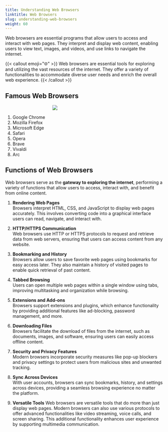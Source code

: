 ```yaml
---
title: Understanding Web Browsers
linktitle: Web Browsers
slug: understanding-web-browsers
weight: 60
---
```


Web browsers are essential programs that allow users to access and interact with web pages. They interpret and display web content, enabling users to view text, images, and videos, and use links to navigate the internet.

{{< callout emoji="🌐" >}}
Web browsers are essential tools for exploring and utilizing the vast resources of the internet. They offer a variety of functionalities to accommodate diverse user needs and enrich the overall web experience.
{{< /callout >}}

## Famous Web Browsers

<div style="width:40%;margin: auto">

![](/images/browser-773215_1280.png)

</div>

1. Google Chrome
2. Mozilla Firefox
3. Microsoft Edge
4. Safari
5. Opera
6. Brave
7. Vivaldi
8. Arc

## Functions of Web Browsers

Web browsers serve as the **gateway to exploring the internet**, performing a variety of functions that allow users to access, interact with, and benefit from online content.

1. **Rendering Web Pages**  
   Browsers interpret HTML, CSS, and JavaScript to display web pages accurately. This involves converting code into a graphical interface users can read, navigate, and interact with.

2. **HTTP/HTTPS Communication**  
   Web browsers use HTTP or HTTPS protocols to request and retrieve data from web servers, ensuring that users can access content from any website.

3. **Bookmarking and History**  
   Browsers allow users to save favorite web pages using bookmarks for easy access later. They also maintain a history of visited pages to enable quick retrieval of past content.

4. **Tabbed Browsing**  
   Users can open multiple web pages within a single window using tabs, improving multitasking and organization while browsing.

5. **Extensions and Add-ons**  
   Browsers support extensions and plugins, which enhance functionality by providing additional features like ad-blocking, password management, and more.

6. **Downloading Files**  
   Browsers facilitate the download of files from the internet, such as documents, images, and software, ensuring users can easily access offline content.

7. **Security and Privacy Features**  
   Modern browsers incorporate security measures like pop-up blockers and privacy settings to protect users from malicious sites and unwanted tracking.

8. **Sync Across Devices**  
   With user accounts, browsers can sync bookmarks, history, and settings across devices, providing a seamless browsing experience no matter the platform.
9. **Versatile Tools**
   Web browsers are versatile tools that do more than just display web pages. Modern browsers can also use various protocols to offer advanced functionalities like video streaming, voice calls, and screen sharing. This additional functionality enhances user experience by supporting multimedia communication.
